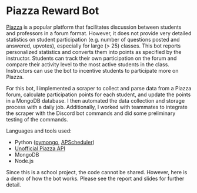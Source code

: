 # Piazza Reward Bot

[Piazza](https://piazza.com) is a popular platform that facilitates discussion between students and professors in a forum format. However, it does not provide very detailed statistics on student participation (e.g. number of questions posted and answered, upvotes), especially for large (> 25) classes. This bot reports personalized statistics and converts them into points as specified by the instructor. Students can track their own participation on the forum and compare their activity level to the most active students in the class. Instructors can use the bot to incentive students to participate more on Piazza.

For this bot, I implemented a scraper to collect and parse data from a Piazza forum, calculate participation points for each student, and update the points in a MongoDB database. I then automated the data collection and storage process with a daily job. Additionally, I worked with teammates to integrate the scraper with the Discord bot commands and did some preliminary testing of the commands.

Languages and tools used:
* Python ([pymongo](https://pypi.org/project/pymongo), [APScheduler](https://pypi.org/project/APScheduler/))
* [Unofficial Piazza API](https://github.com/hfaran/piazza-api)
* MongoDB
* Node.js

Since this is a school project, the code cannot be shared. However, here is a demo of how the bot works. Please see the report and slides for further detail.
